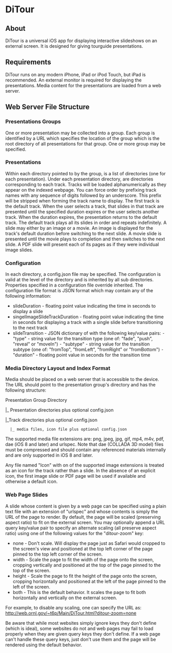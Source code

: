 # DiTour

## About
DiTour is a universal iOS app for displaying interactive slideshows on an external screen. It is designed for giving tourguide presentations. 

## Requirements
DiTour runs on any modern iPhone, iPad or iPod Touch, but iPad is recommended. An external monitor is required for displaying the presentations. Media content for the presentations are loaded from a web server.

## Web Server File Structure

### Presentations Groups
One or more presentation may be collected into a group. Each group is identified by a URL which specifies the location of the group which is the root directory of all presentations for that group. One or more group may be specified.

### Presentations
Within each directory pointed to by the group, is a list of directories (one for each presentation). Under each presentation directory, are directories corresponding to each track. Tracks will be loaded alphanumerically as they appear on the indexed webpage. You can force order by prefixing track names with any sequence of digits followed by an underscore. This prefix will be stripped when forming the track name to display. The first track is the default track. When the user selects a track, that slides in that track are presented until the specified duration expires or the user selects another track. When the duration expires, the presentation returns to the default track. The default track plays all its slides in order and repeats indefinitely. A slide may either by an image or a movie. An image is displayed for the track's default duration before switching to the next slide. A movie slide is presented until the movie plays to completion and then switches to the next slide. A PDF slide will present each of its pages as if they were individual image slides.

### Configuration
In each directory, a config.json file may be specified. The configuration is valid at the level of the directory and is inherited by all sub directories. Properties specified in a configuration file override inherited. The configuration file format is JSON format which may contain any of the following information:
*	slideDuration  - floating point value indicating the time in seconds to display a slide
*	singelImageSlideTrackDuration - floating point value indicating the time in seconds for displaying a track with a single slide before transitioning to the next track
*	slideTransition - JSON dictionary of with the following key/value pairs:
  ⁃	"type" - string value for the transition type (one of:  "fade", "push", "reveal" or "moveIn")
  ⁃	"subtype" - string value for the transition subtype (one of: "fromTop", "fromLeft", "fromRight" or "fromBottom")
  ⁃	"duration" - floating point value in seconds for the transition time

### Media Directory Layout and Index Format
Media should be placed on a web server that is accessible to the device. The URL should point to the presentation group's directory and has the following structure:

Presentation Group Directory

|_ Presentation directories plus optional config.json

   |_Track directories plus optional config.json

      |_ media files, icon file plus optional config.json

The supported media file extensions are: png, jpeg, jpg, gif, mp4, m4v, pdf, dae (iOS 8 and later) and urlspec. Note that dae (COLLADA 3D model) files must be compressed and should contain any referenced materials internally and are only supported in iOS 8 and later.

Any file named "Icon" with on of the supported image extensions is treated as an icon for the track rather than a slide. In the absence of an explicit icon, the first image slide or PDF page will be used if available and otherwise a default icon.

### Web Page Slides
A slide whose content is given by a web page can be specified using a plain text file with an extension of "urlspec" and whose contents is simply the URL of the page to render. By default, the page will be scaled (preserving aspect ratio) to fit on the external screen. You may optionally append a URL query key/value pair to specify an alternate scaling (all preserve aspect ratio) using one of the following values for the "ditour-zoom" key:
*	none		- Don't scale. Will display the page just as Safari would cropped to the screen's view and positioned at the top left corner of the page pinned to the top left corner of the screen.
*	width		- Scale the page to fit the width of the page onto the screen, cropping vertically and positioned at the top of the page pinned to the top of the screen.
*	height	- Scale the page to fit the height of the page onto the screen, cropping horizontally and positioned at the left of the page pinned to the left of the screen.
*	both		- This is the default behavior. It scales the page to fit both horizontally and vertically on the external screen.

For example, to disable any scaling, one can specify the URL as: http://web.ornl.gov/~t6p/Main/DiTour.html?ditour-zoom=none

Be aware that while most websites simply ignore keys they don't define (which is ideal), some websites do not and web pages may fail to load properly when they are given query keys they don't define. If a web page can't handle these query keys, just don't use them and the page will be rendered using the default behavior.

